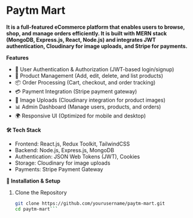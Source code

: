 # Paytm Mart

**It is a full-featured eCommerce platform that enables users to browse, shop, and manage orders efficiently. It is built with MERN stack (MongoDB, Express.js, React, Node.js) and integrates JWT authentication, Cloudinary for image uploads, and Stripe for payments.**

**Features**

* 🔐 User Authentication & Authorization (JWT-based login/signup)
* 🛒 Product Management (Add, edit, delete, and list products)
* 📦 Order Processing (Cart, checkout, and order tracking)
* 💳 Payment Integration (Stripe payment gateway)
* 📸 Image Uploads (Cloudinary integration for product images)
* 📊 Admin Dashboard (Manage users, products, and orders)
* 🌍 Responsive UI (Optimized for mobile and desktop)

**🛠️ Tech Stack**

* Frontend: React.js, Redux Toolkit, TailwindCSS
* Backend: Node.js, Express.js, MongoDB
* Authentication: JSON Web Tokens (JWT), Cookies
* Storage: Cloudinary for image uploads
* Payments: Stripe Payment Gateway

**🎯 Installation & Setup**

1. Clone the Repository
   ```bash
   git clone https://github.com/yourusername/paytm-mart.git
   cd paytm-mart```

